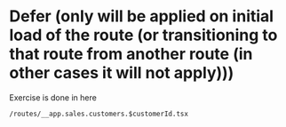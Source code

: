 # Defer (only will be applied on initial load of the route (or transitioning to that route from another route (in other cases it will not apply)))

Exercise is done in here

`/routes/__app.sales.customers.$customerId.tsx`



